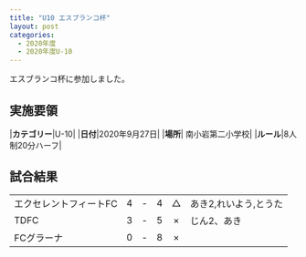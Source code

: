 ```yaml
---
title: "U10 エスブランコ杯"
layout: post
categories:
  - 2020年度
  - 2020年度U-10
---
```


エスブランコ杯に参加しました。

## 実施要領

|**カテゴリー**|U-10|
|**日付**|2020年9月27日|
|**場所**| 南小岩第二小学校|
|**ルール**|8人制20分ハーフ|

## 試合結果

|            |    |   |    |         |    |
|:-----------|:--:|:-:|:--:|:--:|:--------|
|エクセレントフィートFC|    4| - |   4|△|あき2,れいよう,とうた|
|TDFC|    3| - |   5|×|じん2、あき|
|FCグラーナ|    0| - |   8|×||
